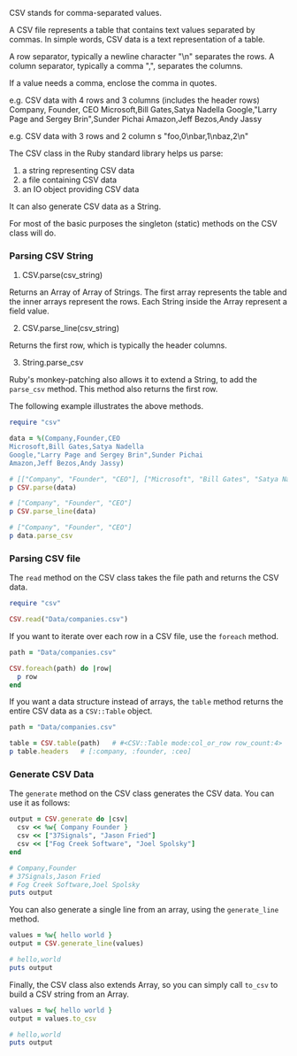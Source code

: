 CSV stands for comma-separated values.

A CSV file represents a table that contains text values separated by commas. In simple words,
CSV data is a text representation of a table.

A row separator, typically a newline character "\n" separates the rows.
A column separator, typically a comma ",", separates the columns.

If a value needs a comma, enclose the comma in quotes.

e.g. CSV data with 4 rows and 3 columns (includes the header rows)
Company, Founder, CEO
Microsoft,Bill Gates,Satya Nadella
Google,"Larry Page and Sergey Brin",Sunder Pichai
Amazon,Jeff Bezos,Andy Jassy

e.g. CSV data with 3 rows and 2 column s
"foo,0\nbar,1\nbaz,2\n"

The CSV class in the Ruby standard library helps us parse:
1. a string representing CSV data
2. a file containing CSV data
3. an IO object providing CSV data

It can also generate CSV data as a String.

For most of the basic purposes the singleton (static) methods on the CSV class will do.

### Parsing CSV String

1. CSV.parse(csv_string)

Returns an Array of Array of Strings. The first array represents the table and the inner arrays
represent the rows. Each String inside the Array represent a field value.

2. CSV.parse_line(csv_string)

Returns the first row, which is typically the header columns.

3. String.parse_csv

Ruby's monkey-patching also allows it to extend a String, to add the `parse_csv` method. This
method also returns the first row.

The following example illustrates the above methods.

```ruby
require "csv"

data = %(Company,Founder,CEO
Microsoft,Bill Gates,Satya Nadella
Google,"Larry Page and Sergey Brin",Sunder Pichai
Amazon,Jeff Bezos,Andy Jassy)

# [["Company", "Founder", "CEO"], ["Microsoft", "Bill Gates", "Satya Nadella"], ["Google", "Larry Page and Sergey Brin", "Sunder Pichai"], ["Amazon", "Jeff Bezos", "Andy Jassy"]]
p CSV.parse(data)

# ["Company", "Founder", "CEO"]
p CSV.parse_line(data)

# ["Company", "Founder", "CEO"]
p data.parse_csv
```

### Parsing CSV file

The `read` method on the CSV class takes the file path and returns the CSV data.

```ruby
require "csv"

CSV.read("Data/companies.csv")
```

If you want to iterate over each row in a CSV file, use the `foreach` method.

```ruby
path = "Data/companies.csv"

CSV.foreach(path) do |row|
  p row
end
```

If you want a data structure instead of arrays, the `table` method returns the entire CSV data
as a `CSV::Table` object.

```ruby
path = "Data/companies.csv"

table = CSV.table(path)   # #<CSV::Table mode:col_or_row row_count:4>
p table.headers   # [:company, :founder, :ceo]
```

### Generate CSV Data

The `generate` method on the CSV class generates the CSV data. You can use it as follows:

```ruby
output = CSV.generate do |csv|
  csv << %w{ Company Founder }
  csv << ["37Signals", "Jason Fried"]
  csv << ["Fog Creek Software", "Joel Spolsky"]
end

# Company,Founder
# 37Signals,Jason Fried
# Fog Creek Software,Joel Spolsky
puts output
```

You can also generate a single line from an array, using the `generate_line` method.

```ruby
values = %w{ hello world }
output = CSV.generate_line(values)

# hello,world
puts output
```

Finally, the CSV class also extends Array, so you can simply call `to_csv` to build a CSV string from an Array.

```ruby
values = %w{ hello world }
output = values.to_csv

# hello,world
puts output
```